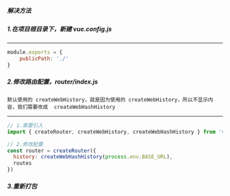 ##### 解决方法
##### 1.在项目根目录下，新建  vue.config.js
---
```js
module.exports = {
    publicPath: './'
}
```
##### 2.修改路由配置，router/index.js
```
默认使用的 createWebHistory，就是因为使用的 createWebHistory，所以不显示内容，我们需要改成  createWebHashHistory
```
----
```js
// 1.需要引入 
import { createRouter, createWebHistory, createWebHashHistory } from 'vue-router'

// 2.修改配置
const router = createRouter({
  history: createWebHashHistory(process.env.BASE_URL),
  routes
})
```
##### 3.重新打包